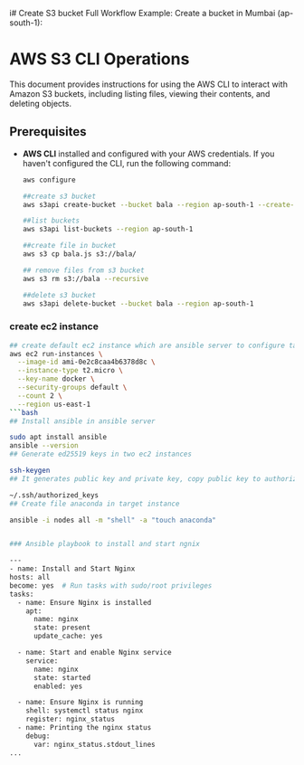 i# Create S3 bucket
Full Workflow Example:
Create a bucket in Mumbai (ap-south-1):

# AWS S3 CLI Operations

This document provides instructions for using the AWS CLI to interact with Amazon S3 buckets, including listing files, viewing their contents, and deleting objects.

## Prerequisites

- **AWS CLI** installed and configured with your AWS credentials. If you haven't configured the CLI, run the following command:
  
  ```bash
  aws configure

  ##create s3 bucket
  aws s3api create-bucket --bucket bala --region ap-south-1 --create-bucket-configuration LocationConstraint=ap-south-1

  ##list buckets  
  aws s3api list-buckets --region ap-south-1

  ##create file in bucket
  aws s3 cp bala.js s3://bala/
  
  ## remove files from s3 bucket  
  aws s3 rm s3://bala --recursive
  
  ##delete s3 bucket
  aws s3api delete-bucket --bucket bala --region ap-south-1

### create ec2 instance
  ```bash
  ## create default ec2 instance which are ansible server to configure target server
  aws ec2 run-instances \
    --image-id ami-0e2c8caa4b6378d8c \
    --instance-type t2.micro \
    --key-name docker \
    --security-groups default \
    --count 2 \
    --region us-east-1
 ```bash
 ## Install ansible in ansible server
 
 sudo apt install ansible
 ansible --version
 ## Generate ed25519 keys in two ec2 instances
 
 ssh-keygen
 ## It generates public key and private key, copy public key to authorized_keys file /home/ubuntu/.ssh/id_ed25519.pub
 
 ~/.ssh/authorized_keys
 ## Create file anaconda in target instance

 ansible -i nodes all -m "shell" -a "touch anaconda" 
 

### Ansible playbook to install and start ngnix

---
- name: Install and Start Nginx
  hosts: all
  become: yes  # Run tasks with sudo/root privileges
  tasks:
    - name: Ensure Nginx is installed
      apt:
        name: nginx
        state: present
        update_cache: yes

    - name: Start and enable Nginx service
      service:
        name: nginx
        state: started
        enabled: yes

    - name: Ensure Nginx is running
      shell: systemctl status nginx
      register: nginx_status
    - name: Printing the nginx status
      debug:
        var: nginx_status.stdout_lines
...

